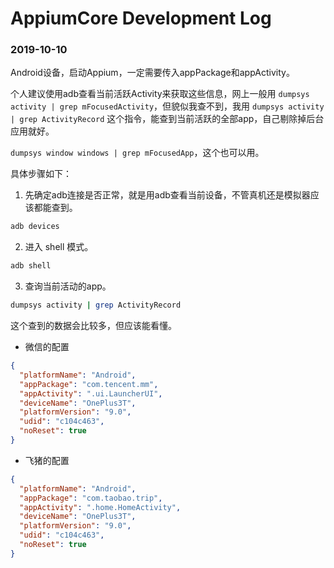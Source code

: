 # AppiumCore Development Log

### 2019-10-10

Android设备，启动Appium，一定需要传入appPackage和appActivity。

个人建议使用adb查看当前活跃Activity来获取这些信息，网上一般用 ``dumpsys activity | grep mFocusedActivity``，但貌似我查不到，我用 ``dumpsys activity | grep ActivityRecord`` 这个指令，能查到当前活跃的全部app，自己剔除掉后台应用就好。

``dumpsys window windows | grep mFocusedApp``，这个也可以用。

具体步骤如下：

1. 先确定adb连接是否正常，就是用adb查看当前设备，不管真机还是模拟器应该都能查到。

``` sh
adb devices
```

2. 进入 shell 模式。

``` sh
adb shell
```

3. 查询当前活动的app。

``` sh
dumpsys activity | grep ActivityRecord
```

这个查到的数据会比较多，但应该能看懂。

- 微信的配置

``` json
{
  "platformName": "Android",
  "appPackage": "com.tencent.mm",
  "appActivity": ".ui.LauncherUI",
  "deviceName": "OnePlus3T",
  "platformVersion": "9.0",
  "udid": "c104c463",
  "noReset": true
}
```

- 飞猪的配置

``` json
{
  "platformName": "Android",
  "appPackage": "com.taobao.trip",
  "appActivity": ".home.HomeActivity",
  "deviceName": "OnePlus3T",
  "platformVersion": "9.0",
  "udid": "c104c463",
  "noReset": true
}
```